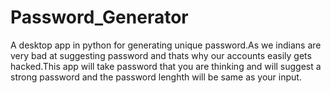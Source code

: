# Password_Generator
A desktop app in python for generating unique password.As we indians are very bad at suggesting password and thats why our accounts easily gets hacked.This app will take password that you are thinking and will suggest a strong password and the password lenghth will be same as your input.
